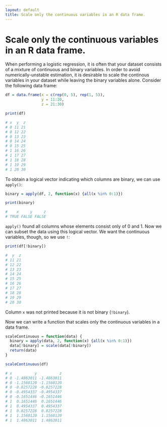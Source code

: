 ```yaml
---
layout: default
title: Scale only the continuous variables in an R data frame.
---
```

# Scale only the continuous variables in an R data frame.

When performing a logistic regression, it is often that your dataset consists of a mixture of continuous and binary variables. In order to avoid numerically-unstable estimation, it is desirable to scale the continous variables in your dataset while leaving the binary variables alone. Consider the following data frame:

```r
df = data.frame(x = c(rep(0, 5), rep(1, 5)), 
                y = 11:20, 
                z = 21:30)

print(df)

# x  y  z
# 0 11 21
# 0 12 22
# 0 13 23
# 0 14 24
# 0 15 25
# 1 16 26
# 1 17 27
# 1 18 28
# 1 19 29
# 1 20 30
```

To obtain a logical vector indicating which columns are binary, we can use `apply()`:

```r
binary = apply(df, 2, function(x) {all(x %in% 0:1)})

print(binary)

#    x     y     z 
# TRUE FALSE FALSE 
```

`apply()` found all columns whose elements consist only of 0 and 1. Now we can subset the data using this logical vector. We want the continuous variables, though, so we use `!`:

```r
print(df[!binary])

#  y  z
# 11 21
# 12 22
# 13 23
# 14 24
# 15 25
# 16 26
# 17 27
# 18 28
# 19 29
# 20 30
```

Column `x` was not printed because it is not binary (`!binary`).

Now we can write a function that scales only the continuous variables in a data frame.

```r
scaleContinuous = function(data) {
  binary = apply(data, 2, function(x) {all(x %in% 0:1)}) 
  data[!binary] = scale(data[!binary])
  return(data)
}

scaleContinuous(df)

# x          y          z
# 0 -1.4863011 -1.4863011
# 0 -1.1560120 -1.1560120
# 0 -0.8257228 -0.8257228
# 0 -0.4954337 -0.4954337
# 0 -0.1651446 -0.1651446
# 1  0.1651446  0.1651446
# 1  0.4954337  0.4954337
# 1  0.8257228  0.8257228
# 1  1.1560120  1.1560120
# 1  1.4863011  1.4863011
```
